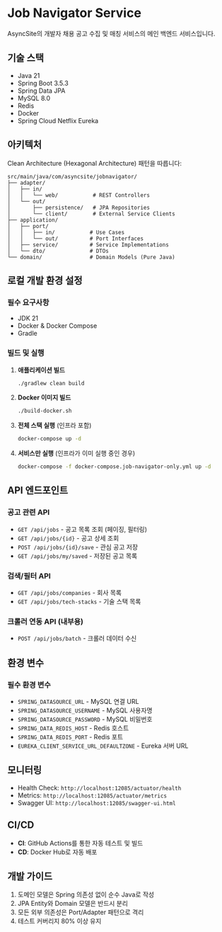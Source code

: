 # Job Navigator Service

AsyncSite의 개발자 채용 공고 수집 및 매칭 서비스의 메인 백엔드 서비스입니다.

## 기술 스택

- Java 21
- Spring Boot 3.5.3
- Spring Data JPA
- MySQL 8.0
- Redis
- Docker
- Spring Cloud Netflix Eureka

## 아키텍처

Clean Architecture (Hexagonal Architecture) 패턴을 따릅니다:

```
src/main/java/com/asyncsite/jobnavigator/
├── adapter/
│   ├── in/
│   │   └── web/           # REST Controllers
│   └── out/
│       ├── persistence/   # JPA Repositories
│       └── client/        # External Service Clients
├── application/
│   ├── port/
│   │   ├── in/           # Use Cases
│   │   └── out/          # Port Interfaces
│   ├── service/          # Service Implementations
│   └── dto/              # DTOs
└── domain/               # Domain Models (Pure Java)
```

## 로컬 개발 환경 설정

### 필수 요구사항

- JDK 21
- Docker & Docker Compose
- Gradle

### 빌드 및 실행

1. **애플리케이션 빌드**
   ```bash
   ./gradlew clean build
   ```

2. **Docker 이미지 빌드**
   ```bash
   ./build-docker.sh
   ```

3. **전체 스택 실행** (인프라 포함)
   ```bash
   docker-compose up -d
   ```

4. **서비스만 실행** (인프라가 이미 실행 중인 경우)
   ```bash
   docker-compose -f docker-compose.job-navigator-only.yml up -d
   ```

## API 엔드포인트

### 공고 관련 API

- `GET /api/jobs` - 공고 목록 조회 (페이징, 필터링)
- `GET /api/jobs/{id}` - 공고 상세 조회
- `POST /api/jobs/{id}/save` - 관심 공고 저장
- `GET /api/jobs/my/saved` - 저장된 공고 목록

### 검색/필터 API

- `GET /api/jobs/companies` - 회사 목록
- `GET /api/jobs/tech-stacks` - 기술 스택 목록

### 크롤러 연동 API (내부용)

- `POST /api/jobs/batch` - 크롤러 데이터 수신

## 환경 변수

### 필수 환경 변수

- `SPRING_DATASOURCE_URL` - MySQL 연결 URL
- `SPRING_DATASOURCE_USERNAME` - MySQL 사용자명
- `SPRING_DATASOURCE_PASSWORD` - MySQL 비밀번호
- `SPRING_DATA_REDIS_HOST` - Redis 호스트
- `SPRING_DATA_REDIS_PORT` - Redis 포트
- `EUREKA_CLIENT_SERVICE_URL_DEFAULTZONE` - Eureka 서버 URL

## 모니터링

- Health Check: `http://localhost:12085/actuator/health`
- Metrics: `http://localhost:12085/actuator/metrics`
- Swagger UI: `http://localhost:12085/swagger-ui.html`

## CI/CD

- **CI**: GitHub Actions를 통한 자동 테스트 및 빌드
- **CD**: Docker Hub로 자동 배포

## 개발 가이드

1. 도메인 모델은 Spring 의존성 없이 순수 Java로 작성
2. JPA Entity와 Domain 모델은 반드시 분리
3. 모든 외부 의존성은 Port/Adapter 패턴으로 격리
4. 테스트 커버리지 80% 이상 유지